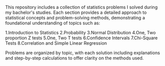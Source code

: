 This repository includes a collection of statistics problems I solved during my bachelor's studies. Each section provides a detailed approach to statistical concepts and problem-solving methods, demonstrating a foundational understanding of topics such as:

1.Introduction to Statistics
2.Probability 
3.Normal Distribution
4.One, Two proportion Z tests
5.One, Two T tests
6.Confidence Intervals
7.Chi-Square Tests
8.Correlation and Simple Linear Regression

Problems are organized by topic, with each solution including explanations and step-by-step calculations to offer clarity on the methods used.
